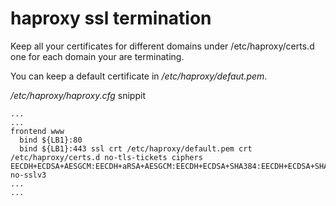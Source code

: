 # haproxy ssl termination

Keep all your certificates for different domains under /etc/haproxy/certs.d one for each domain your are terminating.

You can keep a default certificate in */etc/haproxy/defaut.pem*.



*/etc/haproxy/haproxy.cfg* snippit
```
...
...
frontend www
  bind ${LB1}:80
  bind ${LB1}:443 ssl crt /etc/haproxy/default.pem crt /etc/haproxy/certs.d no-tls-tickets ciphers EECDH+ECDSA+AESGCM:EECDH+aRSA+AESGCM:EECDH+ECDSA+SHA384:EECDH+ECDSA+SHA256:EECDH+aRSA+SHA384:EECDH+aRSA+SHA256:EECDH+aRSA+RC4:EECDH:EDH+aRSA:RC4:!aNULL:!eNULL:!LOW:!3DES:!MD5:!EXP:!PSK:!SRP:!DSS:!RC4 no-sslv3
...
...
```
